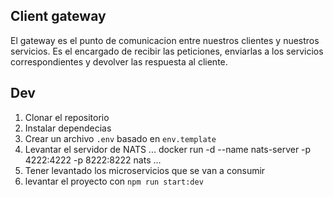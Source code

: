 ## Client gateway
El gateway es el punto de comunicacion entre nuestros clientes y nuestros servicios.
Es el encargado de recibir las peticiones, enviarlas a los servicios correspondientes y devolver las respuesta al cliente.

## Dev

1. Clonar el repositorio
2. Instalar dependecias
3. Crear un archivo `.env` basado en `env.template`
4. Levantar el servidor de NATS
...
docker run -d --name nats-server -p 4222:4222 -p 8222:8222 nats
...
5. Tener levantado los microservicios que se van a consumir
6. levantar el proyecto con `npm run start:dev`

